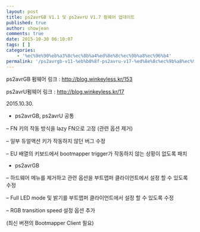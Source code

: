 ```yaml
---
layout: post
title: ps2avrGB V1.1 및 ps2avrU V1.7 펌웨어 업데이트
published: true
author: showjean
comments: true
date: 2015-10-30 06:10:07
tags: [ ]
categories:
    - '%ec%9e%90%eb%a3%8c%ec%8b%a4%ed%8e%8c%ec%9b%a8%ec%96%b4'
permalink: '/ps2avrgb-v11-%eb%b0%8f-ps2avru-v17-%ed%8e%8c%ec%9b%a8%ec%96%b4-%ec%97%85%eb%8d%b0%ec%9d%b4%ed%8a%b8'
---
```

ps2avrGB 펌웨어 링크 : http://blog.winkeyless.kr/153

ps2avrU펌웨어 링크 : http://blog.winkeyless.kr/17





2015.10.30.



* ps2avrGB, ps2avrU 공통

&#8211; FN 키의 작동 방식을 lazy FN으로 고정 (관련 옵션 제거)

&#8211;&nbsp;일부 듀얼액션 키가 작동하지 않던 버그 수정

&#8211;&nbsp;EU 배열의 키보드에서 bootmapper trigger가 작동하지 않는 상황이 없도록 패치



* ps2avrGB

&#8211; 하드웨어 메뉴를 제거하고 관련 옵션을 부트맵퍼 클라이언트에서 설정 할 수 있도록 수정

&#8211; Full LED mode 및 밝기를&nbsp;부트맵퍼 클라이언트에서 설정 할 수 있도록 수정

&#8211; RGB transition speed 설정 옵션 추가

(최신 버젼의 Bootmapper Client 필요)